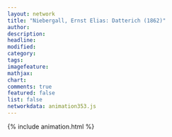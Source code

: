 ```yaml
---
layout: network
title: "Niebergall, Ernst Elias: Datterich (1862)"
author:
description:
headline:
modified:
category:
tags:
imagefeature: 
mathjax: 
chart: 
comments: true
featured: false
list: false
networkdata: animation353.js
---
```

{% include animation.html %}
